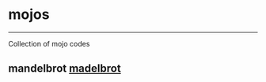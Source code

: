 # mojos
-------------
Collection of mojo codes


## mandelbrot [madelbrot](learn/mandelbrot/README.md)
